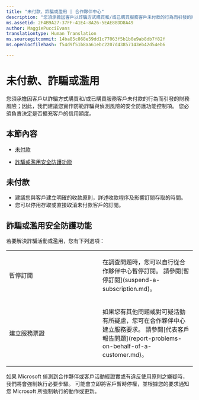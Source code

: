 ```yaml
---
title: "未付款、詐騙或濫用 | 合作夥伴中心"
description: "您須承擔因客戶以詐騙方式購買和/或已購買服務客戶未付款的行為而引發的財務風險；因此，我們建議您實作防範詐騙與偵測風險的安全防護功能控制項。"
ms.assetid: 2F4B9A27-37FF-41E4-8A26-5EAE88DD8A49
author: MaggiePucciEvans
translationtype: Human Translation
ms.sourcegitcommit: 14ba85c868e59dd1c77063f5b1b0e9ab8db7f82f
ms.openlocfilehash: f54d9f51b8aa61ebc2207d43857143eb42d54eb6

---
```


# 未付款、詐騙或濫用


您須承擔因客戶以詐騙方式購買和/或已購買服務客戶未付款的行為而引發的財務風險；因此，我們建議您實作防範詐騙與偵測風險的安全防護功能控制項。 您必須負責決定是否擴充客戶的信用額度。

## 本節內容


-   [未付款](#nonpayment)

-   [詐騙或濫用安全防護功能](#fraudmisusemitigation)

## <a href="" id="nonpayment"></a>未付款


-   建議您與客戶建立明確的收款原則，詳述收款程序及影響訂閱存取的時間。
-   您可以停用存取或直接取消未付款客戶的訂閱。

## <a href="" id="fraudmisusemitigation"></a>詐騙或濫用安全防護功能


若要解決詐騙活動或濫用，您有下列選項：

<table>
<colgroup>
<col width="50%" />
<col width="50%" />
</colgroup>
<tbody>
<tr class="odd">
<td>暫停訂閱</td>
<td><p>在調查問題時，您可以自行從合作夥伴中心暫停訂閱。 請參閱[暫停訂閱](suspend-a-subscription.md)。</p></td>
</tr>
<tr class="even">
<td>建立服務票證</td>
<td><p>如果您有其他問題或對可疑活動有所疑慮，您可在合作夥伴中心建立服務要求。 請參閱[代表客戶報告問題](report-problems-on-behalf-of-a-customer.md)。</p></td>
</tr>
</tbody>
</table>

 

如果 Microsoft 偵測到合作夥伴或客戶活動經證實或有違反使用原則之嫌疑時，我們將會強制執行必要步驟。 可能會立即將客戶暫時停權，並根據您的要求通知您 Microsoft 所強制執行的動作或更新。

 

 






<!--HONumber=Nov16_HO4-->


